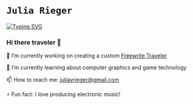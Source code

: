 `Julia Rieger`
==============
[![Typing SVG](https://readme-typing-svg.demolab.com/?lines=HEX+code+aficionado;Late+night+coffee+drinker;Creative+technologist)](https://git.io/typing-svg)

### Hi there traveler 👾
🔭 I’m currently working on creating a custom [Freewrite Traveler](https://getfreewrite.com/products/freewrite-traveler)

🌱 I’m currently learning about computer graphics and game technology


📫 How to reach me: <juliavrieger@gmail.com>

⚡ Fun fact: I love producing electronic music!

<!--
**jvrieger/jvrieger** is a ✨ _special_ ✨ repository because its `README.md` (this file) appears on your GitHub profile.

Here are some ideas to get you started:

- 🔭 I’m currently working on ...
- 🌱 I’m currently learning ...
- 👯 I’m looking to collaborate on ...
- 🤔 I’m looking for help with ...
- 💬 Ask me about ...
- 📫 How to reach me: ...
- 😄 Pronouns: ...
- ⚡ Fun fact: ...
-->


